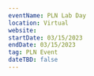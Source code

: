 ```yaml
---
eventName: PLN Lab Day
location: Virtual
website: 
startDate: 03/15/2023
endDate: 03/15/2023
tag: PLN Event
dateTBD: false
---
```

